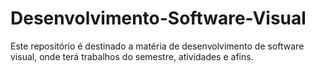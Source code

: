 # Desenvolvimento-Software-Visual
Este repositório é destinado a matéria de desenvolvimento de software visual, onde terá trabalhos do semestre, atividades e afins.
